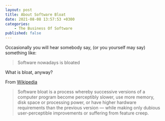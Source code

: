 ```yaml
---
layout: post
title: About Software Bloat
date: 2021-08-08 13:57:53 +0300
categories:
    - The Business Of Software
published: false
---
```

Occasionally you will hear somebody say, (or you yourself may say) something like:

> Software nowadays is bloated

What is bloat, anyway?

From [Wikipedia](https://en.wikipedia.org/wiki/Software_bloat)

> Software bloat is a process whereby successive versions of a computer program become perceptibly slower, use more memory, disk space or processing power, or have higher hardware requirements than the previous version — while making only dubious user-perceptible improvements or suffering from feature creep.

